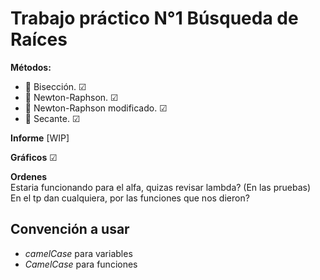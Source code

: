 # Trabajo práctico N°1 Búsqueda de Raíces

**Métodos:**
* 🔷 Bisección. ☑
* 🔺 Newton-Raphson. ☑
* 🔶 Newton-Raphson modificado. ☑
* 🌳 Secante. ☑

**Informe**
    [WIP]

**Gráficos**
    ☑
    
**Ordenes**  
    Estaria funcionando para el alfa, quizas revisar lambda? (En las pruebas)  
    En el tp dan cualquiera, por las funciones que nos dieron?

## Convención a usar
* *camelCase* para variables
* *CamelCase* para funciones
